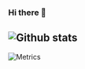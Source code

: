 ### Hi there 👋

![Github stats](https://github-readme-stats.vercel.app/api?username=nicolasbeauvais&show_icons=true)
---
![Metrics](https://metrics.lecoq.io/nicolasbeauvais?template=classic&base.activity=0&base.community=0&followup=1&languages=1&posts=1&posts.limit=4&posts.source=dev.to&config.timezone=Europe%2FParis&config.animated=true)
